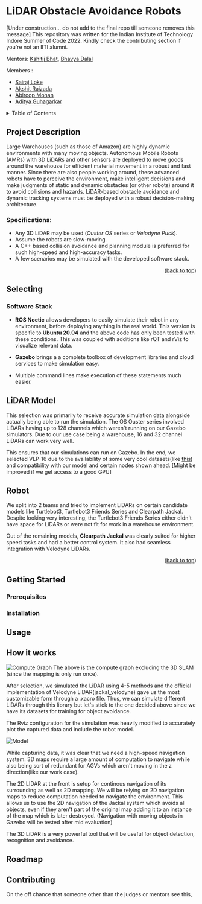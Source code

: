 # LiDAR Obstacle Avoidance Robots

[Under construction... do not add to the final repo till someone removes this message]
This repository was written for the Indian Institute of Technology Indore Summer of Code 2022. Kindly check the contributing section if you're not an IITI alumni.

Mentors: [Kshitij Bhat](https://github.com/KshitijBhat), [Bhavya Dalal](https://github.com/dalalbhavya)

Members :  
- [Sairaj Loke](https://github.com/SairajLoke)
- [Akshit Raizada](https://github.com/AkshitRaizada)
- [Abiroop Mohan](https://github.com/Abiroop)
- [Aditya Guhagarkar](https://github.com/AG10GA)

<!-- TABLE OF CONTENTS -->
<details>
  <summary>Table of Contents</summary>
  <ol>
    <li>
      <a href="#project-description">Project Description</a>
      <ul>
        <li><a href="#specifications">Specifications</a></li>
      </ul>
    </li>
    <li>
      <a href="#selecting">Selecting</a>
      <ul>
        <li><a href="#software-stack">Software Stack</a></li>
        <li><a href="#lidar-model">LiDAR Model</a></li>
        <li><a href="#robot">Robot</a></li>
      </ul>
    </li>
    <li>
      <a href="#getting-started">Getting Started</a>    
      <ul>
        <li><a href="#prerequisites">Prerequisites</a></li>
        <li><a href="#installation">Installation</a></li>
      </ul>
    </li>
    <li>
      <a href="#usage">Usage</a>
    </li>
    <li>
      <a href="#how-it-works">How it works</a>
    </li>
    <li>
      <a href="#roadmap">Roadmap</a>
    </li>
    <li>
      <a href="#contributing">Contributing</a>
    </li>
    <li>
      <a href="#contact-us">Contact us</a>
    </li>
    <li>
      <a href="#acknowledgements">Acknowledgements</a>
    </li>
  </ol>
</details>

<!-- PROJECT DESCRIPTION -->
## Project Description 
Large Warehouses (such as those of Amazon) are
highly dynamic environments with many moving objects.
Autonomous Mobile Robots (AMRs) with 3D LiDARs and other
sensors are deployed to move goods around the warehouse for
efficient material movement in a robust and fast manner.
Since there are also people working around, these advanced
robots have to perceive the environment, make intelligent
decisions and make judgments of static and dynamic obstacles
(or other robots) around it to avoid collisions and hazards.
LiDAR-based obstacle avoidance and dynamic tracking systems
must be deployed with a robust decision-making architecture.

### Specifications:
- Any 3D LiDAR may be used (_Ouster OS_ series or _Velodyne
Puck_).
- Assume the robots are slow-moving.
- A C++ based collision avoidance and planning module is
preferred for such high-speed and high-accuracy tasks.
- A few scenarios may be simulated with the developed
software stack.
<p align="right">(<a href="#top">back to top</a>)</p>

## Selecting
### Software Stack

- **ROS Noetic** allows developers to easily simulate their robot in any environment, before deploying anything in the real world. This version is specific to **Ubuntu 20.04** and the above code has only been tested with these conditions.
This was coupled with additions like rQT and rViz to visualize relevant data.

- **Gazebo** brings a a complete toolbox of development libraries and cloud services to make simulation easy.

- Multiple command lines make execution of these statements much easier.

## LiDAR Model

This selection was primarily to receive accurate simulation data alongside actually being able to run the simulation. The OS Ouster series involved LiDARs having up to 128 channels which weren't running on our Gazebo simulators. Due to our use case being a warehouse, 16 and 32 channel LiDARs can work very well.

This ensures that our simulations can run on Gazebo. In the end, we selected VLP-16 due to the availability of some very cool datasets(like [this](https://github.com/TixiaoShan/Stevens-VLP16-Dataset)) and compatibility with our model and certain nodes shown ahead. [Might be improved if we get access to a good GPU]

## Robot

We split into 2 teams and tried to implement LiDARs on certain candidate models like Turtlebot3, Turtlebot3 Friends Series and Clearpath Jackal. Despite looking very interesting, the Turtlebot3 Friends Series either didn't have space for LiDARs or were not fit for work in a warehouse environment.

Out of the remaining models, **Clearpath Jackal** was clearly suited for higher speed tasks and had a better control system. It also had seamless integration with Velodyne LiDARs.

<p align="right">(<a href="#top">back to top</a>)</p>

## Getting Started

### Prerequisites
### Installation
## Usage
## How it works
![Compute Graph](https://media.discordapp.net/attachments/998910899693830146/998910998612291744/rosgraph.png?width=1386&height=515)
The above is the compute graph excluding the 3D SLAM (since the mapping is only run once).

After selection, we simulated the LiDAR using 4-5 methods and the official implementation of Velodyne LiDAR(jackal_velodyne) gave us the most customizable form through a .xacro file. Thus, we can simulate different LiDARs through this library but let's stick to the one decided above since we have its datasets for training for object avoidance.

The Rviz configuration for the simulation was heavily modified to accurately plot the captured data and include the robot model.

![Model](https://media.discordapp.net/attachments/998910899693830146/998914333956395119/rviz_screenshot_2022_07_19-16_57_55.png?width=666&height=629)

While capturing data, it was clear that we need a high-speed navigation system. 3D maps require a large amount of computation to navigate while also being sort of redundant for AGVs which aren't moving in the z direction(like our work case).

The 2D LIDAR at the front is setup for continous navigation of its surrounding as well as 2D mapping. We will be relying on 2D navigation maps to reduce computation needed to navigate the environment. This allows us to use the 2D navigation of the Jackal system which avoids all objects, even if they aren't part of the original map adding it to an instance of the map which is later destroyed. (Navigation with moving objects in Gazebo will be tested after mid evaluation)

The 3D LiDAR is a very powerful tool that will be useful for object detection, recognition and avoidance.

## Roadmap
## Contributing
On the off chance that someone other than the judges or mentors see this, 


